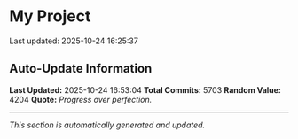 # My Project


Last updated: 2025-10-24 16:25:37














































































































































































































































































































































































































































































































































































































































































































































































































































































































































































































































































































































































































































































































































































































































































































































































































































































































































































































































































































































































































































































































































































































































































































































































































































































































































































































































































































































































































































































































































































































































































































































































































































































































































































































































































































































































































































































































































































































































































































































































































































































































































































































































































































































































































































































































































































































































































































































































































































































































































































































































































































































































































































































































































































































































































































































































































































































































































































































































































































































































































































































































































































































































































































































## Auto-Update Information

**Last Updated:** 2025-10-24 16:53:04
**Total Commits:** 5703
**Random Value:** 4204
**Quote:** _Progress over perfection._

---
_This section is automatically generated and updated._